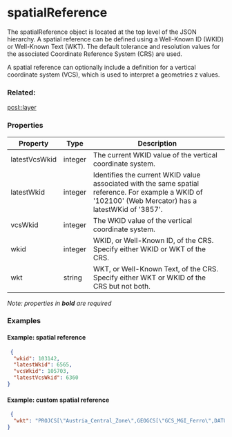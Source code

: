 # spatialReference

The spatialReference object is located at the top level of the JSON hierarchy.  A spatial reference can be defined using a Well-Known ID (WKID) or Well-Known Text (WKT). The default tolerance and resolution values for the associated Coordinate Reference System (CRS) are used.

A spatial reference can optionally include a definition for a vertical coordinate system (VCS), which is used to interpret a geometries z values.

### Related:

[pcsl::layer](layer.pcsl.md)
### Properties

| Property | Type | Description |
| --- | --- | --- |
| latestVcsWkid | integer | The current WKID value of the vertical coordinate system. |
| latestWkid | integer | Identifies the current WKID value associated with the same spatial reference. For example a WKID of '102100' (Web Mercator) has a latestWKid of '3857'. |
| vcsWkid | integer | The WKID value of the vertical coordinate system. |
| wkid | integer | WKID, or Well-Known ID, of the CRS. Specify either WKID or WKT of the CRS. |
| wkt | string | WKT, or Well-Known Text, of the CRS. Specify either WKT or WKID of the CRS but not both. |

*Note: properties in **bold** are required*

### Examples 

#### Example: spatial reference 

```json
 {
  "wkid": 103142,
  "latestWkid": 6565,
  "vcsWkid": 105703,
  "latestVcsWkid": 6360
} 
```

#### Example: custom spatial reference 

```json
 {
  "wkt": "PROJCS[\"Austria_Central_Zone\",GEOGCS[\"GCS_MGI_Ferro\",DATUM[\"D_MGI\",SPHEROID[\"Bessel_1841\",6377397.155,299.1528128]],PRIMEM[\"Ferro\",-17.66666666666667],UNIT[\"Degree\",0.0174532925199433]],PROJECTION[\"Transverse_Mercator\"],PARAMETER[\"False_Easting\",0.0],PARAMETER[\"False_Northing\",-5000000.0],PARAMETER[\"Central_Meridian\",13.33333333333333],PARAMETER[\"Scale_Factor\",1.0],PARAMETER[\"Latitude_Of_Origin\",0.0],UNIT[\"Meter\",1.0]]"
} 
```

